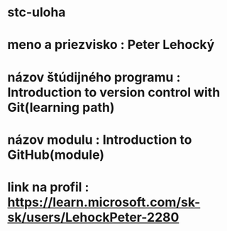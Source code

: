 # stc-uloha
# meno a priezvisko : Peter Lehocký
# názov štúdijného programu : Introduction to version control with Git(learning path)
# názov modulu : Introduction to GitHub(module)
# link na profil : https://learn.microsoft.com/sk-sk/users/LehockPeter-2280
